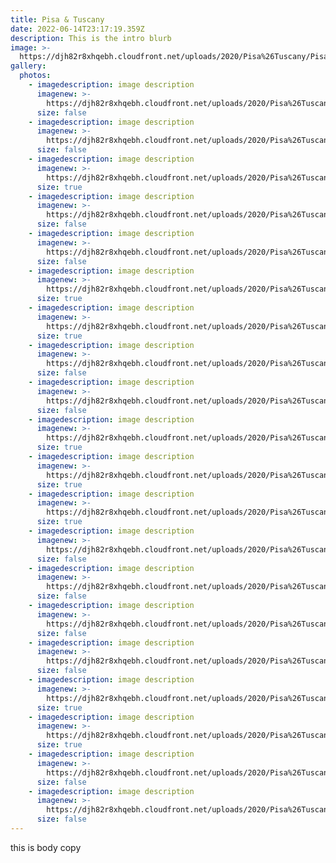 ```yaml
---
title: Pisa & Tuscany
date: 2022-06-14T23:17:19.359Z
description: This is the intro blurb
image: >-
  https://djh82r8xhqebh.cloudfront.net/uploads/2020/Pisa%26Tuscany/Pisa%26Tuscany_Blog-1.jpg
gallery:
  photos:
    - imagedescription: image description
      imagenew: >-
        https://djh82r8xhqebh.cloudfront.net/uploads/2020/Pisa%26Tuscany/Pisa%26Tuscany_Blog-1.jpg
      size: false
    - imagedescription: image description
      imagenew: >-
        https://djh82r8xhqebh.cloudfront.net/uploads/2020/Pisa%26Tuscany/Pisa%26Tuscany_Blog-2.jpg
      size: false
    - imagedescription: image description
      imagenew: >-
        https://djh82r8xhqebh.cloudfront.net/uploads/2020/Pisa%26Tuscany/Pisa%26Tuscany_Blog-3.jpg
      size: true
    - imagedescription: image description
      imagenew: >-
        https://djh82r8xhqebh.cloudfront.net/uploads/2020/Pisa%26Tuscany/Pisa%26Tuscany_Blog-4.jpg
      size: false
    - imagedescription: image description
      imagenew: >-
        https://djh82r8xhqebh.cloudfront.net/uploads/2020/Pisa%26Tuscany/Pisa%26Tuscany_Blog-5.jpg
      size: false
    - imagedescription: image description
      imagenew: >-
        https://djh82r8xhqebh.cloudfront.net/uploads/2020/Pisa%26Tuscany/Pisa%26Tuscany_Blog-6.jpg
      size: true
    - imagedescription: image description
      imagenew: >-
        https://djh82r8xhqebh.cloudfront.net/uploads/2020/Pisa%26Tuscany/Pisa%26Tuscany_Blog-7.jpg
      size: true
    - imagedescription: image description
      imagenew: >-
        https://djh82r8xhqebh.cloudfront.net/uploads/2020/Pisa%26Tuscany/Pisa%26Tuscany_Blog-8.jpg
      size: false
    - imagedescription: image description
      imagenew: >-
        https://djh82r8xhqebh.cloudfront.net/uploads/2020/Pisa%26Tuscany/Pisa%26Tuscany_Blog-9.jpg
      size: false
    - imagedescription: image description
      imagenew: >-
        https://djh82r8xhqebh.cloudfront.net/uploads/2020/Pisa%26Tuscany/Pisa%26Tuscany_Blog-10.jpg
      size: true
    - imagedescription: image description
      imagenew: >-
        https://djh82r8xhqebh.cloudfront.net/uploads/2020/Pisa%26Tuscany/Pisa%26Tuscany_Blog-11.jpg
      size: true
    - imagedescription: image description
      imagenew: >-
        https://djh82r8xhqebh.cloudfront.net/uploads/2020/Pisa%26Tuscany/Pisa%26Tuscany_Blog-12.jpg
      size: true
    - imagedescription: image description
      imagenew: >-
        https://djh82r8xhqebh.cloudfront.net/uploads/2020/Pisa%26Tuscany/Pisa%26Tuscany_Blog-13.jpg
      size: false
    - imagedescription: image description
      imagenew: >-
        https://djh82r8xhqebh.cloudfront.net/uploads/2020/Pisa%26Tuscany/Pisa%26Tuscany_Blog-14.jpg
      size: false
    - imagedescription: image description
      imagenew: >-
        https://djh82r8xhqebh.cloudfront.net/uploads/2020/Pisa%26Tuscany/Pisa%26Tuscany_Blog-15.jpg
      size: false
    - imagedescription: image description
      imagenew: >-
        https://djh82r8xhqebh.cloudfront.net/uploads/2020/Pisa%26Tuscany/Pisa%26Tuscany_Blog-16.jpg
      size: false
    - imagedescription: image description
      imagenew: >-
        https://djh82r8xhqebh.cloudfront.net/uploads/2020/Pisa%26Tuscany/Pisa%26Tuscany_Blog-17.jpg
      size: true
    - imagedescription: image description
      imagenew: >-
        https://djh82r8xhqebh.cloudfront.net/uploads/2020/Pisa%26Tuscany/Pisa%26Tuscany_Blog-18.jpg
      size: true
    - imagedescription: image description
      imagenew: >-
        https://djh82r8xhqebh.cloudfront.net/uploads/2020/Pisa%26Tuscany/Pisa%26Tuscany_Blog-19.jpg
      size: false
    - imagedescription: image description
      imagenew: >-
        https://djh82r8xhqebh.cloudfront.net/uploads/2020/Pisa%26Tuscany/Pisa%26Tuscany_Blog-20.jpg
      size: false
---
```

this is body copy
